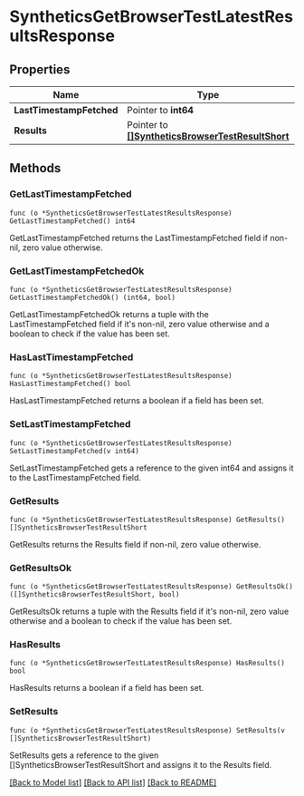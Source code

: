 # SyntheticsGetBrowserTestLatestResultsResponse

## Properties

Name | Type | Description | Notes
------------ | ------------- | ------------- | -------------
**LastTimestampFetched** | Pointer to **int64** |  | [optional] 
**Results** | Pointer to [**[]SyntheticsBrowserTestResultShort**](SyntheticsBrowserTestResultShort.md) |  | [optional] 

## Methods

### GetLastTimestampFetched

`func (o *SyntheticsGetBrowserTestLatestResultsResponse) GetLastTimestampFetched() int64`

GetLastTimestampFetched returns the LastTimestampFetched field if non-nil, zero value otherwise.

### GetLastTimestampFetchedOk

`func (o *SyntheticsGetBrowserTestLatestResultsResponse) GetLastTimestampFetchedOk() (int64, bool)`

GetLastTimestampFetchedOk returns a tuple with the LastTimestampFetched field if it's non-nil, zero value otherwise
and a boolean to check if the value has been set.

### HasLastTimestampFetched

`func (o *SyntheticsGetBrowserTestLatestResultsResponse) HasLastTimestampFetched() bool`

HasLastTimestampFetched returns a boolean if a field has been set.

### SetLastTimestampFetched

`func (o *SyntheticsGetBrowserTestLatestResultsResponse) SetLastTimestampFetched(v int64)`

SetLastTimestampFetched gets a reference to the given int64 and assigns it to the LastTimestampFetched field.

### GetResults

`func (o *SyntheticsGetBrowserTestLatestResultsResponse) GetResults() []SyntheticsBrowserTestResultShort`

GetResults returns the Results field if non-nil, zero value otherwise.

### GetResultsOk

`func (o *SyntheticsGetBrowserTestLatestResultsResponse) GetResultsOk() ([]SyntheticsBrowserTestResultShort, bool)`

GetResultsOk returns a tuple with the Results field if it's non-nil, zero value otherwise
and a boolean to check if the value has been set.

### HasResults

`func (o *SyntheticsGetBrowserTestLatestResultsResponse) HasResults() bool`

HasResults returns a boolean if a field has been set.

### SetResults

`func (o *SyntheticsGetBrowserTestLatestResultsResponse) SetResults(v []SyntheticsBrowserTestResultShort)`

SetResults gets a reference to the given []SyntheticsBrowserTestResultShort and assigns it to the Results field.


[[Back to Model list]](../README.md#documentation-for-models) [[Back to API list]](../README.md#documentation-for-api-endpoints) [[Back to README]](../README.md)



